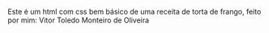 Este é um html com css bem básico de uma receita de torta de frango, feito por mim: Vitor Toledo Monteiro de Oliveira
